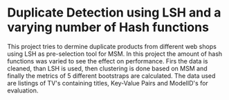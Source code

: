 # Duplicate Detection using LSH and a varying number of Hash functions

This project tries to dermine duplicate products from different web shops using LSH as pre-selection tool for MSM. In this project the amount of hash functions was varied to see the effect on performance. Firs the data is cleaned, than LSH is used, then clustering is done based on MSM and finally the metrics of 5 different bootstraps are calculated. The data used are listings of TV's containing titles, Key-Value Pairs and ModelID's for evaluation.  
